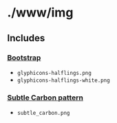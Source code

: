 ./www/img
=========

Includes
--------

### [Bootstrap](http://twitter.github.com/bootstrap/)

* `glyphicons-halflings.png`
* `glyphicons-halflings-white.png`

### [Subtle Carbon pattern](http://subtlepatterns.com/subtle-carbon/)

* `subtle_carbon.png`
